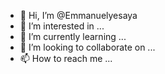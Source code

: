 - 👋 Hi, I’m @Emmanuelyesaya
- 👀 I’m interested in ...
- 🌱 I’m currently learning ...
- 💞️ I’m looking to collaborate on ...
- 📫 How to reach me ...

<!---
Emmanuelyesaya/Emmanuelyesaya is a ✨ special ✨ repository because its `README.md` (this file) appears on your GitHub profile.
You can click the Preview link to take a look at your changes.
--->
